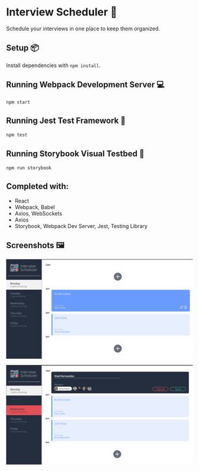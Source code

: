 # Interview Scheduler :date:

Schedule your interviews in one place to keep them organized.

## Setup :package:

Install dependencies with `npm install`.

## Running Webpack Development Server :computer:

```sh
npm start
```

## Running Jest Test Framework :flags:

```sh
npm test
```

## Running Storybook Visual Testbed :blue_book:

```sh
npm run storybook
```
## Completed with:
- React
- Webpack, Babel
- Axios, WebSockets
- Axios
- Storybook, Webpack Dev Server, Jest, Testing Library

## Screenshots :framed_picture:

!["Interview Scheduler Page"](https://github.com/hernandez87v/scheduler/blob/master/docs/scheduler-home.png?raw=true)

!["Creating an appointment"](https://github.com/hernandez87v/scheduler/blob/master/docs/scheduler-create.png?raw=true)
